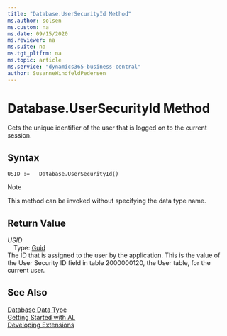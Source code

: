 ```yaml
---
title: "Database.UserSecurityId Method"
ms.author: solsen
ms.custom: na
ms.date: 09/15/2020
ms.reviewer: na
ms.suite: na
ms.tgt_pltfrm: na
ms.topic: article
ms.service: "dynamics365-business-central"
author: SusanneWindfeldPedersen
---
```

[//]: # (START>DO_NOT_EDIT)
[//]: # (IMPORTANT:Do not edit any of the content between here and the END>DO_NOT_EDIT.)
[//]: # (Any modifications should be made in the .xml files in the ModernDev repo.)
# Database.UserSecurityId Method
Gets the unique identifier of the user that is logged on to the current session.


## Syntax
```
USID :=   Database.UserSecurityId()
```
> [!NOTE]  
> This method can be invoked without specifying the data type name.  


## Return Value
*USID*  
&emsp;Type: [Guid](../guid/guid-data-type.md)  
The ID that is assigned to the user by the application. This is the value of the User Security ID field in table 2000000120, the User table, for the current user.  


[//]: # (IMPORTANT: END>DO_NOT_EDIT)
## See Also
[Database Data Type](database-data-type.md)  
[Getting Started with AL](../../devenv-get-started.md)  
[Developing Extensions](../../devenv-dev-overview.md)